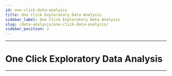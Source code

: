 ```yaml
---
id: one-click-data-analysis
title: One Click Exploratory Data Analysis
sidebar_label: One Click Exploratory Data Analysis
slug: /data-analysis/one-click-data-analysis/
sidebar_position: 2
---
```


---
# One Click Exploratory Data Analysis
---